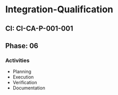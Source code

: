 # Integration-Qualification

## CI: CI-CA-P-001-001
## Phase: 06

### Activities
- Planning
- Execution
- Verification
- Documentation
